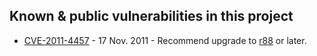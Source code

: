## Known & public vulnerabilities in this project ##

  * [CVE-2011-4457](CVE20114457.md) - 17 Nov. 2011 - Recommend upgrade to [r88](https://code.google.com/p/owasp-java-html-sanitizer/source/detail?r=88) or later.